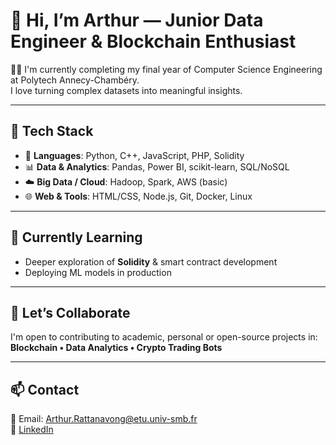 # 👋 Hi, I’m Arthur — Junior Data Engineer & Blockchain Enthusiast

🧑‍💻 I'm currently completing my final year of Computer Science Engineering at Polytech Annecy-Chambéry.  
I love turning complex datasets into meaningful insights.

---

## 🚀 Tech Stack

- 🧠 **Languages**: Python, C++, JavaScript, PHP, Solidity  
- 📊 **Data & Analytics**: Pandas, Power BI, scikit-learn, SQL/NoSQL  
- ☁️ **Big Data / Cloud**: Hadoop, Spark, AWS (basic)  
- 🌐 **Web & Tools**: HTML/CSS, Node.js, Git, Docker, Linux  

---

## 🧠 Currently Learning

- Deeper exploration of **Solidity** & smart contract development  
- Deploying ML models in production  

---

## 🤝 Let’s Collaborate

I'm open to contributing to academic, personal or open-source projects in:  
**Blockchain • Data Analytics • Crypto Trading Bots**

---

## 📫 Contact

📧 Email: [Arthur.Rattanavong@etu.univ-smb.fr](mailto:Arthur.Rattanavong@etu.univ-smb.fr)  
🔗 [LinkedIn](www.linkedin.com/in/arthur-rattanavong-b4938225a)
